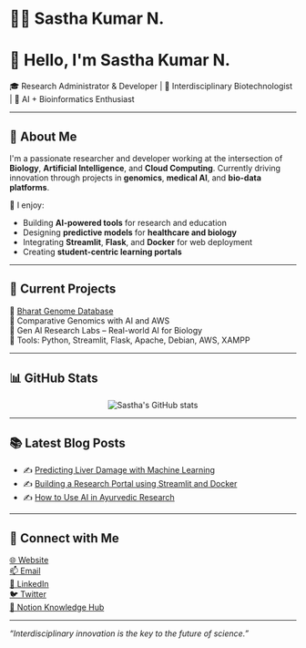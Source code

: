 # 👨‍💻 Sastha Kumar N.
# 👋 Hello, I'm Sastha Kumar N.

🎓 Research Administrator & Developer | 🔬 Interdisciplinary Biotechnologist | 🤖 AI + Bioinformatics Enthusiast

---

## 🧠 About Me

I'm a passionate researcher and developer working at the intersection of **Biology**, **Artificial Intelligence**, and **Cloud Computing**. Currently driving innovation through projects in **genomics**, **medical AI**, and **bio-data platforms**.

🌱 I enjoy:
- Building **AI-powered tools** for research and education  
- Designing **predictive models** for **healthcare and biology**  
- Integrating **Streamlit**, **Flask**, and **Docker** for web deployment  
- Creating **student-centric learning portals**  

---

## 🧪 Current Projects
🚀 [Bharat Genome Database](https://www.bharatgenomedatabase.org/)  
🧬 Comparative Genomics with AI and AWS  
🧠 Gen AI Research Labs – Real-world AI for Biology  
🧰 Tools: Python, Streamlit, Flask, Apache, Debian, AWS, XAMPP

---

## 📊 GitHub Stats

<p align="center">
  <img src="https://github-readme-stats.vercel.app/api?username=sastha-kumar&show_icons=true&theme=radical" alt="Sastha's GitHub stats" />
</p>

---

## 📚 Latest Blog Posts

<!-- BLOG-POST-LIST:START -->
- ✍️ [Predicting Liver Damage with Machine Learning](#)
- ✍️ [Building a Research Portal using Streamlit and Docker](#)
- ✍️ [How to Use AI in Ayurvedic Research](#)
<!-- BLOG-POST-LIST:END -->

---

## 🔗 Connect with Me

[🌐 Website](https://www.bharatgenomedatabase.org/)  
[📫 Email](mailto:sastha@example.com)  
[💼 LinkedIn](https://www.linkedin.com/in/your-link/)  
[🐦 Twitter](https://twitter.com/your-handle)  
[🧠 Notion Knowledge Hub](#)

---

_“Interdisciplinary innovation is the key to the future of science.”_


